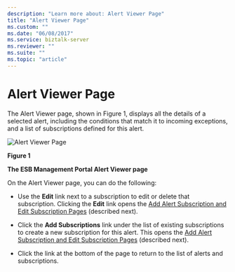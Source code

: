 ```yaml
---
description: "Learn more about: Alert Viewer Page"
title: "Alert Viewer Page"
ms.custom: ""
ms.date: "06/08/2017"
ms.service: biztalk-server
ms.reviewer: ""
ms.suite: ""
ms.topic: "article"
---
```

# Alert Viewer Page
The Alert Viewer page, shown in Figure 1, displays all the details of a selected alert, including the conditions that match it to incoming exceptions, and a list of subscriptions defined for this alert.  
  
 ![Alert Viewer Page](../esb-toolkit/media/ch8-alertviewerpage.gif "Ch8-AlertViewerPage")  
  
 **Figure 1**  
  
 **The ESB Management Portal Alert Viewer page**  
  
 On the Alert Viewer page, you can do the following:  
  
-   Use the **Edit** link next to a subscription to edit or delete that subscription. Clicking the **Edit** link opens the [Add Alert Subscription and Edit Subscription Pages](../esb-toolkit/add-alert-subscription-and-edit-subscription-pages.md) (described next).  
  
-   Click the **Add Subscriptions** link under the list of existing subscriptions to create a new subscription for this alert. This opens the [Add Alert Subscription and Edit Subscription Pages](../esb-toolkit/add-alert-subscription-and-edit-subscription-pages.md) (described next).  
  
-   Click the link at the bottom of the page to return to the list of alerts and subscriptions.
